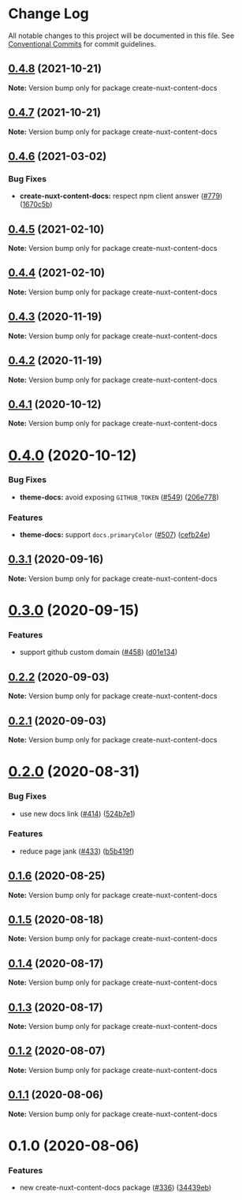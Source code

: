 # Change Log

All notable changes to this project will be documented in this file.
See [Conventional Commits](https://conventionalcommits.org) for commit guidelines.

## [0.4.8](https://github.com/nuxt/content/compare/create-nuxt-content-docs@0.4.7...create-nuxt-content-docs@0.4.8) (2021-10-21)

**Note:** Version bump only for package create-nuxt-content-docs





## [0.4.7](https://github.com/nuxt/content/compare/create-nuxt-content-docs@0.4.6...create-nuxt-content-docs@0.4.7) (2021-10-21)

**Note:** Version bump only for package create-nuxt-content-docs





## [0.4.6](https://github.com/nuxt/content/compare/create-nuxt-content-docs@0.4.5...create-nuxt-content-docs@0.4.6) (2021-03-02)


### Bug Fixes

* **create-nuxt-content-docs:** respect npm client answer ([#779](https://github.com/nuxt/content/issues/779)) ([1670c5b](https://github.com/nuxt/content/commit/1670c5b01f442cf3212c81cc17cff9232b6265f8))





## [0.4.5](https://github.com/nuxt/content/compare/create-nuxt-content-docs@0.4.4...create-nuxt-content-docs@0.4.5) (2021-02-10)

**Note:** Version bump only for package create-nuxt-content-docs





## [0.4.4](https://github.com/nuxt/content/compare/create-nuxt-content-docs@0.4.3...create-nuxt-content-docs@0.4.4) (2021-02-10)

**Note:** Version bump only for package create-nuxt-content-docs





## [0.4.3](https://github.com/nuxt/content/compare/create-nuxt-content-docs@0.4.2...create-nuxt-content-docs@0.4.3) (2020-11-19)

**Note:** Version bump only for package create-nuxt-content-docs





## [0.4.2](https://github.com/nuxt/content/compare/create-nuxt-content-docs@0.4.1...create-nuxt-content-docs@0.4.2) (2020-11-19)

**Note:** Version bump only for package create-nuxt-content-docs





## [0.4.1](https://github.com/nuxt/content/compare/create-nuxt-content-docs@0.4.0...create-nuxt-content-docs@0.4.1) (2020-10-12)

**Note:** Version bump only for package create-nuxt-content-docs





# [0.4.0](https://github.com/nuxt/content/compare/create-nuxt-content-docs@0.3.1...create-nuxt-content-docs@0.4.0) (2020-10-12)


### Bug Fixes

* **theme-docs:** avoid exposing `GITHUB_TOKEN` ([#549](https://github.com/nuxt/content/issues/549)) ([206e778](https://github.com/nuxt/content/commit/206e778fac72c67d8edf29b7ddfc273bd6b51bf5))


### Features

* **theme-docs:** support `docs.primaryColor` ([#507](https://github.com/nuxt/content/issues/507)) ([cefb24e](https://github.com/nuxt/content/commit/cefb24efeb8e8f05d91e1acd3528aa556296acd5))





## [0.3.1](https://github.com/nuxt/content/compare/create-nuxt-content-docs@0.3.0...create-nuxt-content-docs@0.3.1) (2020-09-16)

**Note:** Version bump only for package create-nuxt-content-docs





# [0.3.0](https://github.com/nuxt/content/compare/create-nuxt-content-docs@0.2.2...create-nuxt-content-docs@0.3.0) (2020-09-15)


### Features

* support github custom domain ([#458](https://github.com/nuxt/content/issues/458)) ([d01e134](https://github.com/nuxt/content/commit/d01e1347f88006948929ced9dfa6dd97e3fa2008))





## [0.2.2](https://github.com/nuxt/content/compare/create-nuxt-content-docs@0.2.1...create-nuxt-content-docs@0.2.2) (2020-09-03)

**Note:** Version bump only for package create-nuxt-content-docs





## [0.2.1](https://github.com/nuxt/content/compare/create-nuxt-content-docs@0.2.0...create-nuxt-content-docs@0.2.1) (2020-09-03)

**Note:** Version bump only for package create-nuxt-content-docs





# [0.2.0](https://github.com/nuxt/content/compare/create-nuxt-content-docs@0.1.6...create-nuxt-content-docs@0.2.0) (2020-08-31)


### Bug Fixes

* use new docs link ([#414](https://github.com/nuxt/content/issues/414)) ([524b7e1](https://github.com/nuxt/content/commit/524b7e100f76a8a2910c047a2e5be1bf13eb8d59))


### Features

* reduce page jank ([#433](https://github.com/nuxt/content/issues/433)) ([b5b419f](https://github.com/nuxt/content/commit/b5b419f8af421c034b5207af321cdf266abedd64))





## [0.1.6](https://github.com/nuxt/content/compare/create-nuxt-content-docs@0.1.5...create-nuxt-content-docs@0.1.6) (2020-08-25)

**Note:** Version bump only for package create-nuxt-content-docs





## [0.1.5](https://github.com/nuxt/content/compare/create-nuxt-content-docs@0.1.4...create-nuxt-content-docs@0.1.5) (2020-08-18)

**Note:** Version bump only for package create-nuxt-content-docs





## [0.1.4](https://github.com/nuxt/content/compare/create-nuxt-content-docs@0.1.3...create-nuxt-content-docs@0.1.4) (2020-08-17)

**Note:** Version bump only for package create-nuxt-content-docs





## [0.1.3](https://github.com/nuxt/content/compare/create-nuxt-content-docs@0.1.2...create-nuxt-content-docs@0.1.3) (2020-08-17)

**Note:** Version bump only for package create-nuxt-content-docs





## [0.1.2](https://github.com/nuxt/content/compare/create-nuxt-content-docs@0.1.1...create-nuxt-content-docs@0.1.2) (2020-08-07)

**Note:** Version bump only for package create-nuxt-content-docs





## [0.1.1](https://github.com/nuxt/content/compare/create-nuxt-content-docs@0.1.0...create-nuxt-content-docs@0.1.1) (2020-08-06)

**Note:** Version bump only for package create-nuxt-content-docs





# 0.1.0 (2020-08-06)


### Features

* new create-nuxt-content-docs package ([#336](https://github.com/nuxt/content/issues/336)) ([34439eb](https://github.com/nuxt/content/commit/34439eb1c339c47e00280a139f8fe5725841751f))
